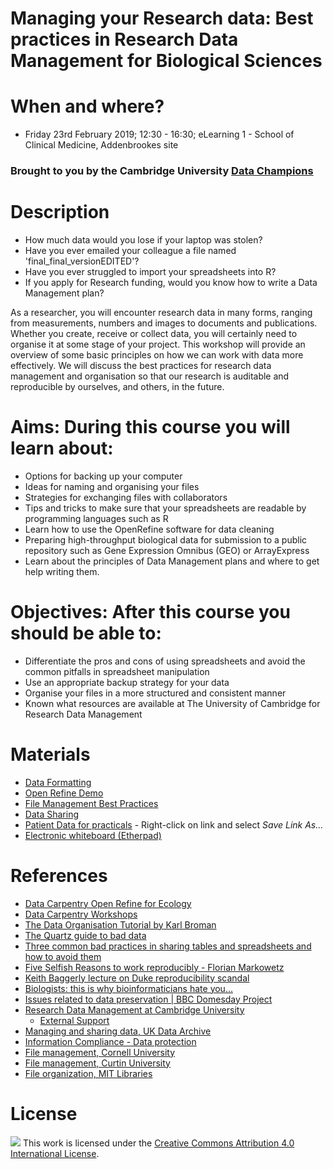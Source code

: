 # Managing your Research data: Best practices in Research Data Management for Biological Sciences

# When and where?

- Friday 23rd February 2019; 12:30 - 16:30; eLearning 1 - School of Clinical Medicine, Addenbrookes site

### Brought to you by the Cambridge University [Data Champions](http://www.data.cam.ac.uk/intro-data-champions)

# Description

 - How much data would you lose if your laptop was stolen?
 - Have you ever emailed your colleague a file named 'final_final_versionEDITED'?
 - Have you ever struggled to import your spreadsheets into R?
 - If you apply for Research funding, would you know how to write a Data Management plan?

As a researcher, you will encounter research data in many forms, ranging from measurements, numbers and images to documents and publications. Whether you create, receive or collect data, you will certainly need to organise it at some stage of your project. This workshop will provide an overview of some basic principles on how we can work with data more effectively. We will discuss the best practices for research data management and organisation so that our research is auditable and reproducible by ourselves, and others, in the future.

# Aims: During this course you will learn about:
  - Options for backing up your computer
  - Ideas for naming and organising your files
  - Strategies for exchanging files with collaborators
  - Tips and tricks to make sure that your spreadsheets are readable by programming languages such as R
  - Learn how to use the OpenRefine software for data cleaning
  - Preparing high-throughput biological data for submission to a public repository such as Gene Expression Omnibus (GEO) or ArrayExpress  
  - Learn about the principles of Data Management plans and where to get help writing them.  

# Objectives: After this course you should be able to:

- Differentiate the pros and cons of using spreadsheets and avoid the common pitfalls in spreadsheet manipulation
- Use an appropriate backup strategy for your data
- Organise your files in a more structured and consistent manner
- Known what resources are available at The University of Cambridge for Research Data Management

# Materials

- [Data Formatting](data-formatting.pdf)
- [Open Refine Demo](https://datachampcam.github.io/refine-demo/demo)
- [File Management Best Practices](file-management.pdf)
- [Data Sharing](https://datachampcam.github.io/data-sharing/#/)
- [Patient Data for practicals](patient-data.txt) - Right-click on link and select *Save Link As...*
- [Electronic whiteboard (Etherpad)](https://public.etherpad-mozilla.org/p/2019-2-26-cruk-ci-myrd)

# References

- [Data Carpentry Open Refine for Ecology](http://www.datacarpentry.org/OpenRefine-ecology-lesson/)
- [Data Carpentry Workshops](http://lgatto.github.io/2016-05-16-CAM/)
- [The Data Organisation Tutorial by Karl Broman](http://kbroman.org/dataorg/)
- [The Quartz guide to bad data](https://github.com/Quartz/bad-data-guide/blob/master/README.md)
- [Three common bad practices in sharing tables and spreadsheets and how to avoid them](http://luisdva.github.io/pls-don't-do-this/)
- [Five Selfish Reasons to work reproducibly - Florian Markowetz](http://genomebiology.biomedcentral.com/articles/10.1186/s13059-015-0850-7)
- [Keith Baggerly lecture on Duke reproducibility scandal](https://youtu.be/7gYIs7uYbMo)
- [Biologists: this is why bioinformaticians hate you...](http://www.opiniomics.org/biologists-this-is-why-bioinformaticians-hate-you/)
- [Issues related to data preservation | BBC Domesday Project](https://en.wikipedia.org/wiki/BBC_Domesday_Project)
- [Research Data Management at Cambridge University](www.data.cam.ac.uk)
  - [External Support](https://www.data.cam.ac.uk/support/external)
- [Managing and sharing data, UK Data Archive](http://www.data-archive.ac.uk/media/2894/managingsharing.pdf)
- [Information Compliance - Data protection](https://www.information-compliance.admin.cam.ac.uk/data-protection)
- [File management, Cornell University](https://data.research.cornell.edu/content/file-management)
- [File management, Curtin University](http://libguides.library.curtin.edu.au/c.php?g=202401&p=1333189)
- [File organization, MIT Libraries](https://libraries.mit.edu/data-management/files/2014/05/file-organization-july2014.pdf)

# License

![](https://i.creativecommons.org/l/by/4.0/88x31.png) This work is licensed under the [Creative Commons Attribution 4.0 International License](http://creativecommons.org/licenses/by/4.0/).
